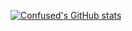 [![Confused's GitHub stats](https://github-readme-stats.vercel.app/api?username=ConfusedRobo&show_icons=true&theme=tokyonight)](https://github.com/ConfusedRobo/github-readme-stats)
